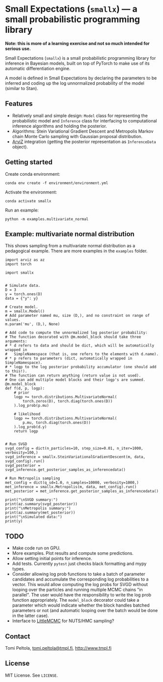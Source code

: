 # Small Expectations (`smallx`) — a small probabilistic programming library

**Note: this is more of a learning exercise and not so much intended for serious use.**

Small Expectations (`smallx`) is a small probabilistic programming library for inference in Bayesian
models, built on top of PyTorch to make use of its automatic differentiation engine.

A model is defined in Small Expectations by declaring the parameters to be inferred and
coding up the log unnormalized probability of the model (similar to Stan).

## Features

 * Relatively small and simple design: `Model` class for representing the probabilistic model and `Inference` class for interfacing to computational inference algorithms and holding the posterior.
 * Algorithms: Stein Variational Gradient Descent and Metropolis Markov chain Monte Carlo sampling with Gaussian proposal distribution.
 * [ArviZ](https://arviz-devs.github.io/arviz/) integration (getting the posterior representation as `InferenceData` object).

## Getting started

Create conda environment:
```
conda env create -f environment/environment.yml
```

Activate the environment:
```
conda activate smallx
```

Run an example: 
```
python -m examples.multivariate_normal
```


## Example: multivariate normal distribution

This shows sampling from a multivariate normal distribution as a pedagogical example. There are more examples in the `examples` folder.


```{python}
import arviz as az
import torch

import smallx


# Simulate data.
D = 3
y = torch.ones(D)
data = {"y": y}

# Create model.
m = smallx.Model()
# Add parameter named mu, size (D,), and no constraint on range of values.
m.param('mu', (D,), None)

# Add code to compute the unnormalized log posterior probability:
# The function decorated with @m.model_block should take three arguments:
# * d refers to data and should be dict, which will be automatically wrapped in
#   SimpleNamespace (that is, one refers to the elements with d.name).
# * p refers to parameters (dict, automatically wrapped in SimpleNamespace).
# * logp to the log posterior probability accumulator (one should add to this!).
# The function can return anything (return value is not used).
# One can add multiple model blocks and their logp's are summed.
@m.model_block
def f(d, p, logp):
    # prior
    logp += torch.distributions.MultivariateNormal(
        torch.zeros(D), torch.diag(torch.ones(D))
    ).log_prob(p.mu)

    # likelihood
    logp += torch.distributions.MultivariateNormal(
        p.mu, torch.diag(torch.ones(D))
    ).log_prob(d.y)
    return logp


# Run SVGD
svgd_config = dict(n_particles=10, step_size=0.01, n_iter=1000, verbosity=100,)
svgd_inference = smallx.SteinVariationalGradientDescent(m, data, svgd_config).run()
svgd_posterior = svgd_inference.get_posterior_samples_as_inferencedata()

# Run Metropolis sampling
met_config = dict(q_sd=1.0, n_samples=10000, verbosity=1000,)
met_inference = smallx.Metropolis(m, data, met_config).run()
met_posterior = met_inference.get_posterior_samples_as_inferencedata()

print("\nSVGD summary:")
print(az.summary(svgd_posterior))
print("\nMetropolis summary:")
print(az.summary(met_posterior))
print("\nSimulated data:")
print(y)
```

## TODO

 * Make code run on GPU.
 * More examples. Plot results and compute some predictions.
 * Allow setting initial points for inference.
 * Add tests. Currently `pytest` just checks black formatting and mypy types.
 * Consider allowing log prob functions to take a batch of parameter candidates and accumulate the corresponding log probabilities to a vector. This would allow computing the log probs for SVGD without looping over the particles and running multiple MCMC chains "in parallel". The user would have the responsibility to write the log prob function appropriately. The `model_block` decorator could take a parameter which would indicate whether the block handles batched parameters or not (and automatic looping over the batch would be done in the latter case).
 * Interface to [LittleMCMC](https://github.com/eigenfoo/littlemcmc) for NUTS/HMC sampling?

## Contact

Tomi Peltola, tomi.peltola@tmpl.fi, http://www.tmpl.fi

## License

MIT License. See `LICENSE`.

